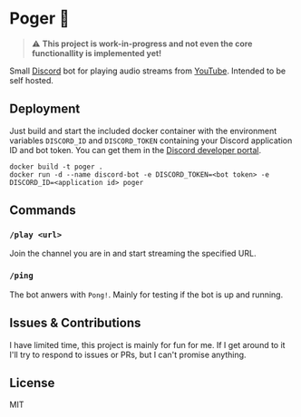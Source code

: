 # Poger 🦃

> :warning: **This project is work-in-progress and not even the core functionallity is implemented yet!**

Small [Discord](https://discord.com/) bot for playing audio streams from [YouTube](https://www.youtube.com/). Intended to be self hosted.

## Deployment
Just build and start the included docker container with the environment variables `DISCORD_ID` and `DISCORD_TOKEN` containing your Discord application ID and bot token. You can get them in the [Discord developer portal](https://discord.com/developers/applications).

```
docker build -t poger .
docker run -d --name discord-bot -e DISCORD_TOKEN=<bot token> -e DISCORD_ID=<application id> poger
```

## Commands

### `/play <url>`
Join the channel you are in and start streaming the specified URL.

### `/ping`
The bot anwers with `Pong!`. Mainly for testing if the bot is up and running.

## Issues & Contributions
I have limited time, this project is mainly for fun for me. If I get around to it I'll try to respond to issues or PRs, but I can't promise anything.

## License

MIT
